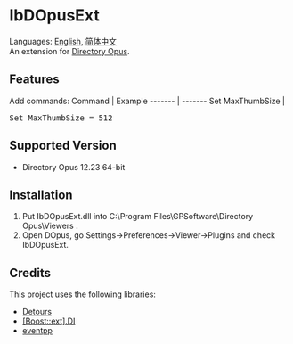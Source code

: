 # IbDOpusExt
Languages: [English](README.md), [简体中文](README.zh-Hans.md)  
An extension for [Directory Opus](https://www.gpsoft.com.au/).

## Features
Add commands:
Command | Example
------- | -------
Set MaxThumbSize | <pre lang="Batchfile">Set MaxThumbSize = 512</pre>

## Supported Version
* Directory Opus 12.23 64-bit

## Installation
1. Put IbDOpusExt.dll into C:\Program Files\GPSoftware\Directory Opus\Viewers .
2. Open DOpus, go Settings→Preferences→Viewer→Plugins and check IbDOpusExt.

## Credits
This project uses the following libraries:

* [Detours](https://github.com/microsoft/detours)
* [[Boost::ext].DI](https://github.com/boost-ext/di)
* [eventpp](https://github.com/wqking/eventpp)
